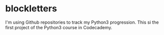 # blockletters
I'm using Github repositories to track my Python3 progression. This si the first project of the Python3 course in Codecademy.
